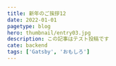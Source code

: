 ```yaml
---
title: 新年のご挨拶12
date: 2022-01-01
pagetype: blog
hero: thumbnail/entry03.jpg
description: この記事はテスト投稿です
cate: backend
tags: ['Gatsby', 'おもしろ']
---
```

